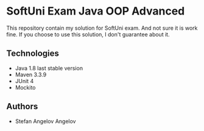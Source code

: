 # SoftUni Exam Java OOP Advanced
This repository contain my solution for SoftUni exam. And not sure it is work fine. If you choose to use this solution, I don't guarantee about it.
## Technologies
*  Java 1.8 last stable version
*  Maven 3.3.9
*  JUnit 4
*  Mockito

## Authors
* Stefan Angelov Angelov 
